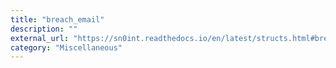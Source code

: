 ```yaml
---
title: "breach_email"
description: ""
external_url: "https://sn0int.readthedocs.io/en/latest/structs.html#breach-email"
category: "Miscellaneous"
---
```

